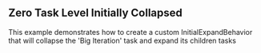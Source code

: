 ## Zero Task Level Initially Collapsed
This example demonstrates how to create a custom InitialExpandBehavior that will collapse the 'Big Iteration' task and expand its children tasks

[//]: <keywords:initialexpandbehavior, big, iteration, expand, expandbehavior>